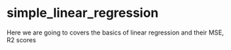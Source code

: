 # simple_linear_regression
Here we are going to covers the basics of linear regression and their MSE, R2 scores
